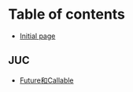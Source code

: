 # Table of contents

* [Initial page](README.md)

## JUC

* [Future和Callable](juc/future-he-callable.md)

